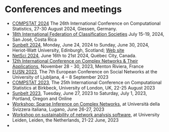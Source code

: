 # Conferences and meetings

* [COMPSTAT 2024](http://www.compstat2024.org/) The 26th International Conference on Computational Statistics, 27-30 August 2024, Giessen, Germany.
* [18th International Federation of Classification Societies](https://eventos.cimpa.ucr.ac.cr/index.php/IFCS/IFCS24)
July 15-19, 2024, San José, Costa Rica
* [Sunbelt 2024](https://www.insna.org/events/sunbelt-2024---edinburgh), Monday, June 24, 2024 to Sunday, June 30, 2024, Heriot-Watt University, Edinburgh, Scotland; [Web site](https://sunbelt2024.com/)
* [NetSci 2024](https://netsci2024.com/en), June 16th to 21st 2024, Québec City, Canada.
* [12th International Conference on Complex Networks & Their Applications](https://complexnetworks.org/),
November 28 - 30, 2023, Menton Riviera, France 
* [EUSN 2023](https://eusn2023.org/), The 7th European Conference on Social Networks at the University of Ljubljana, 4 – 8 September 2023
* [COMPSTAT 2023](http://www.compstat2023.org/), The 25th International Conference on Computational Statistics  at Birkbeck, University of London, UK, 22-25 August 2023
* [Sunbelt 2023](https://www.insna.org/events/sunbelt-2023), Tuesday, June 27, 2023 to Saturday, July 1, 2023, Portland, Oregon and Online
* [Workshop: Sparse Inference on Complex Networks](https://www.ci.inf.usi.ch/workshop-sparse-inference-on-complex-networks/),  at Università della Svizzera italiana, Lugano, June 26-27, 2023
* [Workshop on sustainability of network analysis software](https://igraph.org/workshop.html), at University Leiden, Leiden, the Netherlands, 21-22 June, 2023
* 
